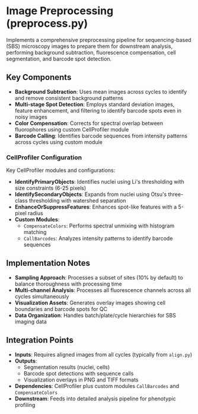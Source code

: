 # Image Preprocessing (preprocess.py)

Implements a comprehensive preprocessing pipeline for sequencing-based (SBS) microscopy images to prepare them for downstream analysis, performing background subtraction, fluorescence compensation, cell segmentation, and barcode spot detection.

## Key Components

- **Background Subtraction**: Uses mean images across cycles to identify and remove consistent background patterns
- **Multi-stage Spot Detection**: Employs standard deviation images, feature enhancement, and filtering to identify barcode spots even in noisy images
- **Color Compensation**: Corrects for spectral overlap between fluorophores using custom CellProfiler module
- **Barcode Calling**: Identifies barcode sequences from intensity patterns across cycles using custom module

### CellProfiler Configuration

Key CellProfiler modules and configurations:

- **IdentifyPrimaryObjects**: Identifies nuclei using Li's thresholding with size constraints (6-25 pixels)
- **IdentifySecondaryObjects**: Expands from nuclei using Otsu's three-class thresholding with watershed separation
- **EnhanceOrSuppressFeatures**: Enhances spot-like features with a 5-pixel radius
- **Custom Modules**:
    - `CompensateColors`: Performs spectral unmixing with histogram matching
    - `CallBarcodes`: Analyzes intensity patterns to identify barcode sequences

## Implementation Notes

- **Sampling Approach**: Processes a subset of sites (10% by default) to balance thoroughness with processing time
- **Multi-channel Analysis**: Processes all fluorescence channels across all cycles simultaneously
- **Visualization Assets**: Generates overlay images showing cell boundaries and barcode spots for QC
- **Data Organization**: Handles batch/plate/cycle hierarchies for SBS imaging data

## Integration Points

- **Inputs**: Requires aligned images from all cycles (typically from `align.py`)
- **Outputs**:
    - Segmentation results (nuclei, cells)
    - Barcode spot detections with sequence calls
    - Visualization overlays in PNG and TIFF formats
- **Dependencies**: CellProfiler plus custom modules `CallBarcodes` and `CompensateColors`
- **Downstream**: Feeds into detailed analysis pipeline for phenotypic profiling

